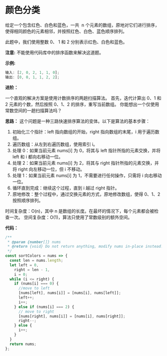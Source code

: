 # 颜色分类

给定一个包含红色、白色和蓝色，一共  n 个元素的数组，原地对它们进行排序，使得相同颜色的元素相邻，并按照红色、白色、蓝色顺序排列。

此题中，我们使用整数 0、 1 和 2 分别表示红色、白色和蓝色。

**注意:**
不能使用代码库中的排序函数来解决这道题。

**示例:**

```js
输入: [2, 0, 2, 1, 1, 0];
输出: [0, 0, 1, 1, 2, 2];
```

**进阶：**

一个直观的解决方案是使用计数排序的两趟扫描算法。
首先，迭代计算出 0、1 和 2 元素的个数，然后按照 0、1、2 的排序，重写当前数组。
你能想出一个仅使用常数空间的一趟扫描算法吗？

**思路：**
这个问题是一种三路快速排序算法的变体。以下是算法的基本步骤：

1. 初始化三个指针：left 指向数组的开始，right 指向数组的末尾，i 用于遍历数组。
2. 遍历数组：从左到右遍历数组，使用索引 i。
3. 处理 0：如果当前元素 nums[i] 为 0，将其与 left 指针所指的元素交换，并将 left 和 i 都向右移动一位。
4. 处理 2：如果当前元素 nums[i] 为 2，将其与 right 指针所指的元素交换，并将 right 向左移动一位，但 i 不移动。
5. 处理 1：如果当前元素 nums[i] 为 1，不需要进行任何操作，只需将 i 向右移动一位。
6. 循环直到完成：继续这个过程，直到 i 越过 right 指针。
7. 原地修改：整个过程中，通过交换元素的方式，原地修改数组，使得 0、1、2 按照顺序排列。

时间复杂度：O(n)，其中 n 是数组的长度。在最坏的情况下，每个元素都会被检查一次。
空间复杂度：O(1)，算法只使用了常数级别的额外空间。

**代码：**

```js
/**
 * @param {number[]} nums
 * @return {void} Do not return anything, modify nums in-place instead.
 */
const sortColors = nums => {
  const len = nums.length;
  let left = 0,
    right = len - 1,
    i = 0;
  while (i <= right) {
    if (nums[i] === 0) {
      //move to left
      [nums[left], nums[i]] = [nums[i], nums[left]];
      left++;
      i++;
    } else if (nums[i] === 2) {
      // move to right
      [nums[right], nums[i]] = [nums[i], nums[right]];
      right--;
    } else {
      i++;
    }
  }
  return nums;
};
```
